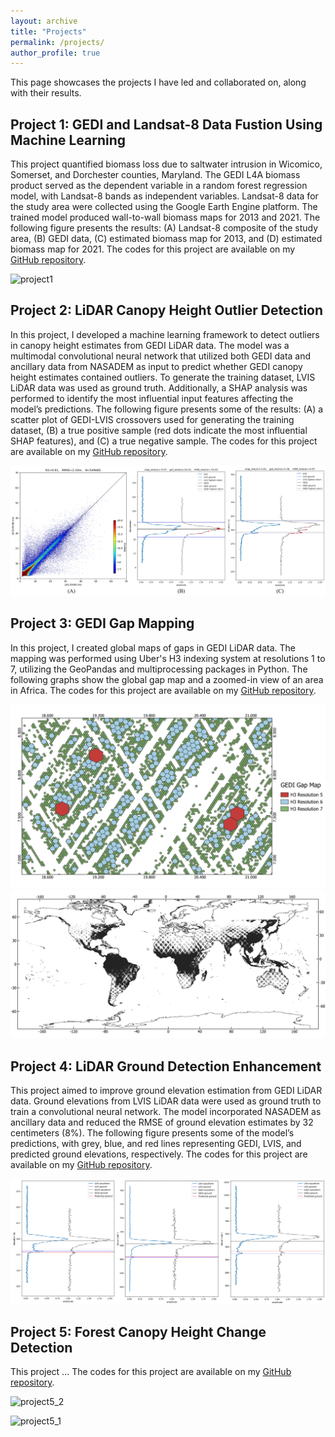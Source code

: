 ```yaml
---
layout: archive
title: "Projects"
permalink: /projects/
author_profile: true
---
```


This page showcases the projects I have led and collaborated on, along with their results.


## Project 1: GEDI and Landsat-8 Data Fustion Using Machine Learning
This project quantified biomass loss due to saltwater intrusion in Wicomico, Somerset, and Dorchester counties, Maryland. The GEDI L4A biomass product served as the dependent variable in a random forest regression model, with Landsat-8 bands as independent variables. Landsat-8 data for the study area were collected using the Google Earth Engine platform. The trained model produced wall-to-wall biomass maps for 2013 and 2021. The following figure presents the results: (A) Landsat-8 composite of the study area, (B) GEDI data, (C) estimated biomass map for 2013, and (D) estimated biomass map for 2021. The codes for this project are available on my [GitHub repository](https://github.com/mo-agh/GEDI-Landsat_data_fusion).

![project1](/images/projects/project1_final.png)


## Project 2: LiDAR Canopy Height Outlier Detection
In this project, I developed a machine learning framework to detect outliers in canopy height estimates from GEDI LiDAR data. The model was a multimodal convolutional neural network that utilized both GEDI data and ancillary data from NASADEM as input to predict whether GEDI canopy height estimates contained outliers. To generate the training dataset, LVIS LiDAR data was used as ground truth. Additionally, a SHAP analysis was performed to identify the most influential input features affecting the model’s predictions. The following figure presents some of the results: (A) a scatter plot of GEDI-LVIS crossovers used for generating the training dataset, (B) a true positive sample (red dots indicate the most influential SHAP features), and (C) a true negative sample. The codes for this project are available on my [GitHub repository](https://github.com/mo-agh/LiDAR_canopy_height_outlier_detection).

![project2](/images/projects/project2_final.png)


## Project 3: GEDI Gap Mapping
In this project, I created global maps of gaps in GEDI LiDAR data. The mapping was performed using Uber's H3 indexing system at resolutions 1 to 7, utilizing the GeoPandas and multiprocessing packages in Python. The following graphs show the global gap map and a zoomed-in view of an area in Africa. The codes for this project are available on my [GitHub repository](https://github.com/mo-agh/GEDI_gap_mapping).

![project3_!](/images/projects/project3_1.png)
![project3_2](/images/projects/project3_2.png)


## Project 4: LiDAR Ground Detection Enhancement
This project aimed to improve ground elevation estimation from GEDI LiDAR data. Ground elevations from LVIS LiDAR data were used as ground truth to train a convolutional neural network. The model incorporated NASADEM as ancillary data and reduced the RMSE of ground elevation estimates by 32 centimeters (8%). The following figure presents some of the model’s predictions, with grey, blue, and red lines representing GEDI, LVIS, and predicted ground elevations, respectively. The codes for this project are available on my [GitHub repository](https://github.com/mo-agh/improved_LiDAR_ground_detection).

![project4](/images/projects/project4.png)


## Project 5: Forest Canopy Height Change Detection
This project ...
The codes for this project are available on my [GitHub repository](https://github.com/mo-agh/forest_canopy_height_change).

![project5_2](/images/projects/project5.png)

![project5_1](/images/projects/project5.gif)

